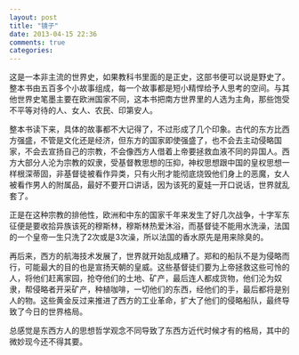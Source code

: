 ```yaml
---
layout: post
title: "镜子"
date: 2013-04-15 22:36
comments: true
categories: 
---
```

这是一本非主流的世界史，如果教科书里面的是正史，这部书便可以说是野史了。整本书由五百多个小故事组成，每一个故事都是短小精悍给予人思考的空间。与其他世界史笔墨主要在欧洲国家不同，这本书把南方世界里的人选为主角，那些饱受不平等对待的人、女人、农民、印第安人。

整本书读下来，具体的故事都不大记得了，不过形成了几个印象。古代的东方比西方强盛，不管是文化还是经济，但东方的国家即使强盛了，也不会去主动侵略国家，不会去宣扬自己的宗教，不会像西方人借着上帝要拯救血液不同的异国人。西方大部分人沦为宗教的奴隶，受基督教思想的压抑，神权思想跟中国的皇权思想一样根深蒂固，非基督徒被看作异类，只有火刑才能彻底烧毁他们身上的恶魔，女人被看作男人的附属品，最好不要开口讲话，因为该死的夏娃一开口说话，世界就乱套了。

正是在这种宗教的排他性，欧洲和中东的国家千年来发生了好几次战争，十字军东征便是要收拾异族该死的穆斯林，穆斯林热爱沐浴，而基督徒不能用水洗澡，法国的一个皇帝一生只洗了2次或是3次澡，所以法国的香水原先是用来除臭的。

再后来，西方的航海技术发展了，世界就开始乱成糟了。郑和的船队不是为侵略而行，可能最大的目的也是宣扬天朝的皇威。这些基督徒们要为上帝拯救这些可怜的人，将他们赶离家园，抢夺他们的土地、矿产，最后连人都成货物，他们沦为奴隶，帮侵略者开采矿产，种植咖啡，一切他们的东西，经他们的手，最后都将是别人的物。这些黄金反过来推进了西方的工业革命，扩大了他们的侵略船队，最终导致了今日的世界格局。

总感觉是东西方人的思想哲学观念不同导致了东西方近代时候才有的格局，其中的微妙现今还不得其要。


